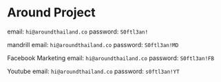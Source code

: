 # Around Project
email: `hi@aroundthailand.co`
password: `S0ftl3an!`

mandrill
email: `hi@aroundthailand.co`
password: `S0ftl3an!MD`

Facebook Marketing
email: `hi@aroundthailand.co`
password: `S0ftl3an!FB`

Youtube
email: `hi@aroundthailand.co`
password: `s0ftl3an!YT`
